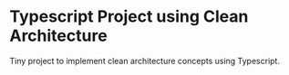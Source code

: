 # Typescript Project using Clean Architecture

Tiny project to implement clean architecture concepts using Typescript.
